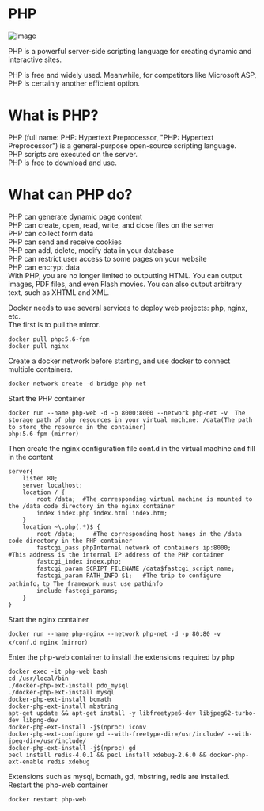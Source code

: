 # PHP

![image](https://user-images.githubusercontent.com/106058477/172595227-d1a174f3-b4e8-4af0-8f1d-5187a61a1fb7.jpg)

PHP is a powerful server-side scripting language for creating dynamic and interactive sites.

PHP is free and widely used. Meanwhile, for competitors like Microsoft ASP, PHP is certainly another efficient option.

# What is PHP?
PHP (full name: PHP: Hypertext Preprocessor, "PHP: Hypertext Preprocessor") is a general-purpose open-source scripting language.  
PHP scripts are executed on the server.  
PHP is free to download and use.  

# What can PHP do?
PHP can generate dynamic page content  
PHP can create, open, read, write, and close files on the server  
PHP can collect form data  
PHP can send and receive cookies  
PHP can add, delete, modify data in your database  
PHP can restrict user access to some pages on your website  
PHP can encrypt data  
With PHP, you are no longer limited to outputting HTML. You can output images, PDF files, and even Flash movies. You can also output arbitrary text, such as XHTML and XML.  

Docker needs to use several services to deploy web projects: php, nginx, etc.  
The first is to pull the mirror.  
```
docker pull php:5.6-fpm
docker pull nginx
```
Create a docker network before starting, and use docker to connect multiple containers.  
```
docker network create -d bridge php-net
```
Start the PHP container  
```
docker run --name php-web -d -p 8000:8000 --network php-net -v  The storage path of php resources in your virtual machine: /data(The path to store the resource in the container)
php:5.6-fpm (mirror)
```
Then create the nginx configuration file conf.d in the virtual machine and fill in the content  
```
server{
    listen 80;
    server localhost;
    location / {
        root /data;  #The corresponding virtual machine is mounted to the /data code directory in the nginx container
        index index.php index.html index.htm;
    }
    location ~\.php(.*)$ {
        root /data;     #The corresponding host hangs in the /data code directory in the PHP container
        fastcgi_pass phpInternal network of containers ip:8000;   #This address is the internal IP address of the PHP container
        fastcgi_index index.php;
        fastcgi_param SCRIPT_FILENAME /data$fastcgi_script_name;  
        fastcgi_param PATH_INFO $1;   #The trip to configure pathinfo，tp The framework must use pathinfo
        include fastcgi_params;
    }
}
```
Start the nginx container  
```
docker run --name php-nginx --network php-net -d -p 80:80 -v 
x/conf.d nginx（mirror）
```
Enter the php-web container to install the extensions required by php  
```
docker exec -it php-web bash
cd /usr/local/bin  
./docker-php-ext-install pdo_mysql  
./docker-php-ext-install mysql
docker-php-ext-install bcmath
docker-php-ext-install mbstring
apt-get update && apt-get install -y libfreetype6-dev libjpeg62-turbo-dev libpng-dev
docker-php-ext-install -j$(nproc) iconv
docker-php-ext-configure gd --with-freetype-dir=/usr/include/ --with-jpeg-dir=/usr/include/
docker-php-ext-install -j$(nproc) gd
pecl install redis-4.0.1 && pecl install xdebug-2.6.0 && docker-php-ext-enable redis xdebug
```
Extensions such as mysql, bcmath, gd, mbstring, redis are installed.  
Restart the php-web container  
```
docker restart php-web
```
